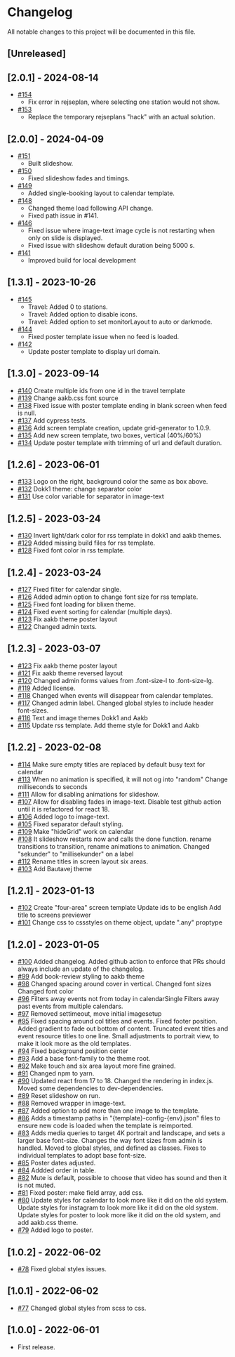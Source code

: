 # Changelog

All notable changes to this project will be documented in this file.

## [Unreleased]

## [2.0.1] - 2024-08-14

- [#154](https://github.com/os2display/display-templates/pull/154)
  - Fix error in rejseplan, where selecting one station would not show.
- [#153](https://github.com/os2display/display-templates/pull/153)
  - Replace the temporary rejseplans "hack" with an actual solution.

## [2.0.0] - 2024-04-09

- [#151](https://github.com/os2display/display-templates/pull/151)
  - Built slideshow.
- [#150](https://github.com/os2display/display-templates/pull/150)
  - Fixed slideshow fades and timings.
- [#149](https://github.com/os2display/display-templates/pull/149)
  - Added single-booking layout to calendar template.
- [#148](https://github.com/os2display/display-templates/pull/148)
  - Changed theme load following API change.
  - Fixed path issue in #141.
- [#146](https://github.com/os2display/display-templates/pull/146)
  - Fixed issue where image-text image cycle is not restarting when only on slide is displayed.
  - Fixed issue with slideshow default duration being 5000 s.
- [#141](https://github.com/os2display/display-templates/pull/141)
  - Improved build for local development

## [1.3.1] - 2023-10-26

- [#145](https://github.com/os2display/display-templates/pull/145)
  - Travel: Added 0 to stations.
  - Travel: Added option to disable icons.
  - Travel: Added option to set monitorLayout to auto or darkmode.
- [#144](https://github.com/os2display/display-templates/pull/144)
  - Fixed poster template issue when no feed is loaded.
- [#142](https://github.com/os2display/display-templates/pull/142)
  - Update poster template to display url domain.

## [1.3.0] - 2023-09-14

- [#140](https://github.com/os2display/display-templates/pull/140)
  Create multiple ids from one id in the travel template
- [#139](https://github.com/os2display/display-templates/pull/139)
  Change aakb.css font source
- [#138](https://github.com/os2display/display-templates/pull/138)
  Fixed issue with poster template ending in blank screen when feed is null.
- [#137](https://github.com/os2display/display-templates/pull/137)
  Add cypress tests.
- [#136](https://github.com/os2display/display-templates/pull/136)
  Add screen template creation, update grid-generator to 1.0.9.
- [#135](https://github.com/os2display/display-templates/pull/135)
  Add new screen template, two boxes, vertical (40%/60%)
- [#134](https://github.com/os2display/display-templates/pull/134)
  Update poster template with trimming of url and default duration.

## [1.2.6] - 2023-06-01

- [#133](https://github.com/os2display/display-templates/pull/133)
  Logo on the right, background color the same as box above.
- [#132](https://github.com/os2display/display-templates/pull/132)
  Dokk1 theme: change separator color
- [#131](https://github.com/os2display/display-templates/pull/131)
  Use color variable for separator in image-text

## [1.2.5] - 2023-03-24

- [#130](https://github.com/os2display/display-templates/pull/130)
  Invert light/dark color for rss template in dokk1 and aakb themes.
- [#129](https://github.com/os2display/display-templates/pull/129)
  Added missing build files for rss template.
- [#128](https://github.com/os2display/display-templates/pull/128)
  Fixed font color in rss template.

## [1.2.4] - 2023-03-24

- [#127](https://github.com/os2display/display-templates/pull/127)
  Fixed filter for calendar single.
- [#126](https://github.com/os2display/display-templates/pull/126)
  Added admin option to change font size for rss template.
- [#125](https://github.com/os2display/display-templates/pull/125)
  Fixed font loading for blixen theme.
- [#124](https://github.com/os2display/display-templates/pull/124)
  Fixed event sorting for calendar (multiple days).
- [#123](https://github.com/os2display/display-templates/pull/123)
  Fix aakb theme poster layout
- [#122](https://github.com/os2display/display-templates/pull/122)
  Changed admin texts.

## [1.2.3] - 2023-03-07

- [#123](https://github.com/os2display/display-templates/pull/123)
  Fix aakb theme poster layout
- [#121](https://github.com/os2display/display-templates/pull/121)
  Fix aakb theme reversed layout
- [#120](https://github.com/os2display/display-templates/pull/120)
  Changed admin forms values from .font-size-l to .font-size-lg.
- [#119](https://github.com/os2display/display-admin-client/pull/119)
  Added license.
- [#118](https://github.com/os2display/display-templates/pull/118)
  Changed when events will disappear from calendar templates.
- [#117](https://github.com/os2display/display-templates/pull/117)
  Changed admin label.
  Changed global styles to include header font-sizes.
- [#116](https://github.com/os2display/display-templates/pull/116)
  Text and image themes Dokk1 and Aakb
- [#115](https://github.com/os2display/display-templates/pull/115)
  Update rss template. Add theme style for Dokk1 and Aakb

## [1.2.2] - 2023-02-08

- [#114](https://github.com/os2display/display-templates/pull/114)
  Make sure empty titles are replaced by default busy text for calendar
- [#113](https://github.com/os2display/display-templates/pull/113)
  When no animation is specified, it will not og into "random"
  Change milliseconds to seconds
- [#111](https://github.com/os2display/display-templates/pull/111)
  Allow for disabling animations for slideshow.
- [#107](https://github.com/os2display/display-templates/pull/107)
  Allow for disabling fades in image-text.
  Disable test github action until it is refactored for react 18.
- [#106](https://github.com/os2display/display-templates/pull/106)
  Added logo to image-text.
- [#105](https://github.com/os2display/display-templates/pull/105)
  Fixed separator default styling.
- [#109](https://github.com/os2display/display-templates/pull/109)
  Make "hideGrid" work on calendar
- [#108](https://github.com/os2display/display-templates/pull/110)
  It slideshow restarts now and calls the done function.
  rename transitions to transition, rename animations to animation.
  Changed "sekunder" to "millisekunder" on a label
- [#112](https://github.com/os2display/display-templates/pull/112)
  Rename titles in screen layout six areas.
- [#103](https://github.com/os2display/display-templates/pull/103)
  Add Bautavej theme

## [1.2.1] - 2023-01-13

- [#102](https://github.com/os2display/display-templates/pull/102)
  Create "four-area" screen template
  Update ids to be english
  Add title to screens previewer
- [#101](https://github.com/os2display/display-templates/pull/101)
  Change css to cssstyles on theme object, update ".any" proptype

## [1.2.0] - 2023-01-05

- [#100](https://github.com/os2display/display-templates/pull/100)
  Added changelog.
  Added github action to enforce that PRs should always include an update of the changelog.
- [#99](https://github.com/os2display/display-templates/pull/99)
  Add book-review styling to aakb theme
- [#98](https://github.com/os2display/display-templates/pull/98)
  Changed spacing around cover in vertical.
  Changed font sizes
  Changed font color
- [#96](https://github.com/os2display/display-templates/pull/96)
  Filters away events not from today in calendarSingle
  Filters away past events from multiple calendars.
- [#97](https://github.com/os2display/display-templates/pull/97)
  Removed settimeout, move initial imagesetup
- [#95](https://github.com/os2display/display-templates/pull/95)
  Fixed spacing around col titles and events.
  Fixed footer position.
  Added gradient to fade out bottom of content.
  Truncated event titles and event resource titles to one line.
  Small adjustments to portrait view, to make it look more as the old templates.
- [#94](https://github.com/os2display/display-templates/pull/94)
  Fixed background position center
- [#93](https://github.com/os2display/display-templates/pull/93)
  Add a base font-family to the theme root.
- [#92](https://github.com/os2display/display-templates/pull/92)
  Make touch and six area layout more fine grained.
- [#91](https://github.com/os2display/display-templates/pull/91)
  Changed npm to yarn.
- [#90](https://github.com/os2display/display-templates/pull/90)
  Updated react from 17 to 18.
  Changed the rendering in index.js.
  Moved some dependencies to dev-dependencies.
- [#89](https://github.com/os2display/display-templates/pull/89)
  Reset slideshow on run.
- [#88](https://github.com/os2display/display-templates/pull/88)
  Removed wrapper in image-text.
- [#87](https://github.com/os2display/display-templates/pull/87)
  Added option to add more than one image to the template.
- [#86](https://github.com/os2display/display-templates/pull/86)
  Adds a timestamp paths in "{template}-config-{env}.json" files to ensure new code is loaded when the template is
  reimported.
- [#83](https://github.com/os2display/display-templates/pull/83)
  Adds media queries to target 4K portrait and landscape, and sets a larger base font-size.
  Changes the way font sizes from admin is handled. Moved to global styles, and defined as classes.
  Fixes to individual templates to adopt base font-size.
- [#85](https://github.com/os2display/display-templates/pull/85)
  Poster dates adjusted.
- [#84](https://github.com/os2display/display-templates/pull/84)
  Addded order in table.
- [#82](https://github.com/os2display/display-templates/pull/82)
  Mute is default, possible to choose that video has sound and then it is not muted.
- [#81](https://github.com/os2display/display-templates/pull/81)
  Fixed poster: make field array, add css.
- [#80](https://github.com/os2display/display-templates/pull/80)
  Update styles for calendar to look more like it did on the old system.
  Update styles for instagram to look more like it did on the old system.
  Update styles for poster to look more like it did on the old system, and add aakb.css theme.
- [#79](https://github.com/os2display/display-templates/pull/79)
  Added logo to poster.

## [1.0.2] - 2022-06-02

- [#78](https://github.com/os2display/display-templates/pull/78)
  Fixed global styles issues.

## [1.0.1] - 2022-06-02

- [#77](https://github.com/os2display/display-templates/pull/77)
  Changed global styles from scss to css.

## [1.0.0] - 2022-06-01

- First release.
